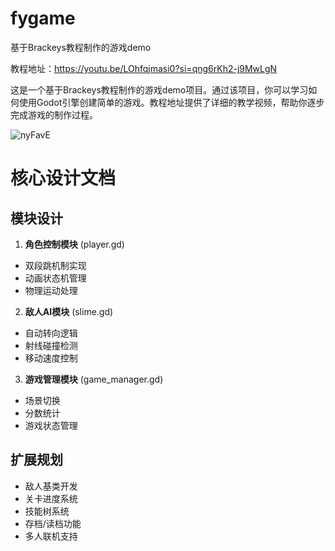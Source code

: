 # fygame

基于Brackeys教程制作的游戏demo

教程地址：https://youtu.be/LOhfqjmasi0?si=qng6rKh2-j9MwLgN

这是一个基于Brackeys教程制作的游戏demo项目。通过该项目，你可以学习如何使用Godot引擎创建简单的游戏。教程地址提供了详细的教学视频，帮助你逐步完成游戏的制作过程。

![nyFavE](https://blog-1259751088.cos.ap-shanghai.myqcloud.com/uPic/nyFavE.png)

# 核心设计文档

## 模块设计
1. **角色控制模块** (player.gd)
- 双段跳机制实现
- 动画状态机管理
- 物理运动处理

2. **敌人AI模块** (slime.gd)
- 自动转向逻辑
- 射线碰撞检测
- 移动速度控制

3. **游戏管理模块** (game_manager.gd)
- 场景切换
- 分数统计
- 游戏状态管理

## 扩展规划
- 敌人基类开发
- 关卡进度系统
- 技能树系统
- 存档/读档功能
- 多人联机支持